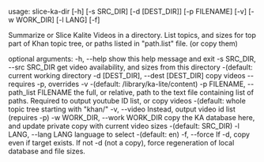 usage: slice-ka-dir [-h] [-s SRC_DIR] [-d [DEST_DIR]] [-p FILENAME] [-v]
                    [-w WORK_DIR] [-l LANG] [-f]

Summarize or Slice Kalite Videos in a directory. List topics, and sizes for
top part of Khan topic tree, or paths listed in "path.list" file. (or copy
them)

optional arguments:
  -h, --help            show this help message and exit
  -s SRC_DIR, --src SRC_DIR
                        get video availability, and sizes from this directory
                        -(default: current working directory
  -d [DEST_DIR], --dest [DEST_DIR]
                        copy videos --requires -p, overrides -v -(default:
                        /library/ka-lite/content)
  -p FILENAME, --path_list FILENAME
                        the full, or relative, path to the text file
                        containing list of paths. Required to output youtube
                        ID list, or copy videos -(default: whole topic tree
                        starting with "khan/"
  -v, --video           Instead, output video id list (repuires -p)
  -w WORK_DIR, --work WORK_DIR
                        copy the KA database here, and update private copy
                        with current video sizes -(default: SRC_DIR)
  -l LANG, --lang LANG  language to select -(default: en)
  -f, --force           If -d, copy even if target exists. If not -d (not a
                        copy), force regeneration of local database and file
                        sizes.
